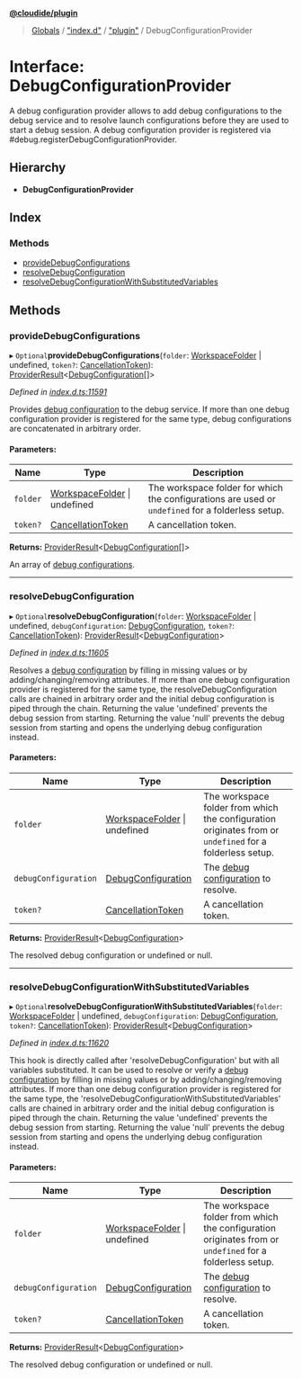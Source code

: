 **[@cloudide/plugin](../README.md)**

> [Globals](../README.md) / ["index.d"](../modules/_index_d_.md) / ["plugin"](../modules/_index_d_._plugin_.md) / DebugConfigurationProvider

# Interface: DebugConfigurationProvider

A debug configuration provider allows to add debug configurations to the debug service
and to resolve launch configurations before they are used to start a debug session.
A debug configuration provider is registered via #debug.registerDebugConfigurationProvider.

## Hierarchy

* **DebugConfigurationProvider**

## Index

### Methods

* [provideDebugConfigurations](_index_d_._plugin_.debugconfigurationprovider.md#providedebugconfigurations)
* [resolveDebugConfiguration](_index_d_._plugin_.debugconfigurationprovider.md#resolvedebugconfiguration)
* [resolveDebugConfigurationWithSubstitutedVariables](_index_d_._plugin_.debugconfigurationprovider.md#resolvedebugconfigurationwithsubstitutedvariables)

## Methods

### provideDebugConfigurations

▸ `Optional`**provideDebugConfigurations**(`folder`: [WorkspaceFolder](_index_d_._plugin_.workspacefolder.md) \| undefined, `token?`: [CancellationToken](_index_d_._plugin_.cancellationtoken.md)): [ProviderResult](../modules/_index_d_._plugin_.md#providerresult)\<[DebugConfiguration](_index_d_._plugin_.debugconfiguration.md)[]>

*Defined in [index.d.ts:11591](https://github.com/shuyaqian/cloudide-plugin-api/blob/57a3a2a/index.d.ts#L11591)*

Provides [debug configuration](#DebugConfiguration) to the debug service. If more than one debug configuration provider is
registered for the same type, debug configurations are concatenated in arbitrary order.

#### Parameters:

Name | Type | Description |
------ | ------ | ------ |
`folder` | [WorkspaceFolder](_index_d_._plugin_.workspacefolder.md) \| undefined | The workspace folder for which the configurations are used or `undefined` for a folderless setup. |
`token?` | [CancellationToken](_index_d_._plugin_.cancellationtoken.md) | A cancellation token. |

**Returns:** [ProviderResult](../modules/_index_d_._plugin_.md#providerresult)\<[DebugConfiguration](_index_d_._plugin_.debugconfiguration.md)[]>

An array of [debug configurations](#DebugConfiguration).

___

### resolveDebugConfiguration

▸ `Optional`**resolveDebugConfiguration**(`folder`: [WorkspaceFolder](_index_d_._plugin_.workspacefolder.md) \| undefined, `debugConfiguration`: [DebugConfiguration](_index_d_._plugin_.debugconfiguration.md), `token?`: [CancellationToken](_index_d_._plugin_.cancellationtoken.md)): [ProviderResult](../modules/_index_d_._plugin_.md#providerresult)\<[DebugConfiguration](_index_d_._plugin_.debugconfiguration.md)>

*Defined in [index.d.ts:11605](https://github.com/shuyaqian/cloudide-plugin-api/blob/57a3a2a/index.d.ts#L11605)*

Resolves a [debug configuration](#DebugConfiguration) by filling in missing values or by adding/changing/removing attributes.
If more than one debug configuration provider is registered for the same type, the resolveDebugConfiguration calls are chained
in arbitrary order and the initial debug configuration is piped through the chain.
Returning the value 'undefined' prevents the debug session from starting.
Returning the value 'null' prevents the debug session from starting and opens the underlying debug configuration instead.

#### Parameters:

Name | Type | Description |
------ | ------ | ------ |
`folder` | [WorkspaceFolder](_index_d_._plugin_.workspacefolder.md) \| undefined | The workspace folder from which the configuration originates from or `undefined` for a folderless setup. |
`debugConfiguration` | [DebugConfiguration](_index_d_._plugin_.debugconfiguration.md) | The [debug configuration](#DebugConfiguration) to resolve. |
`token?` | [CancellationToken](_index_d_._plugin_.cancellationtoken.md) | A cancellation token. |

**Returns:** [ProviderResult](../modules/_index_d_._plugin_.md#providerresult)\<[DebugConfiguration](_index_d_._plugin_.debugconfiguration.md)>

The resolved debug configuration or undefined or null.

___

### resolveDebugConfigurationWithSubstitutedVariables

▸ `Optional`**resolveDebugConfigurationWithSubstitutedVariables**(`folder`: [WorkspaceFolder](_index_d_._plugin_.workspacefolder.md) \| undefined, `debugConfiguration`: [DebugConfiguration](_index_d_._plugin_.debugconfiguration.md), `token?`: [CancellationToken](_index_d_._plugin_.cancellationtoken.md)): [ProviderResult](../modules/_index_d_._plugin_.md#providerresult)\<[DebugConfiguration](_index_d_._plugin_.debugconfiguration.md)>

*Defined in [index.d.ts:11620](https://github.com/shuyaqian/cloudide-plugin-api/blob/57a3a2a/index.d.ts#L11620)*

This hook is directly called after 'resolveDebugConfiguration' but with all variables substituted.
It can be used to resolve or verify a [debug configuration](#DebugConfiguration) by filling in missing values or by adding/changing/removing attributes.
If more than one debug configuration provider is registered for the same type, the 'resolveDebugConfigurationWithSubstitutedVariables' calls are chained
in arbitrary order and the initial debug configuration is piped through the chain.
Returning the value 'undefined' prevents the debug session from starting.
Returning the value 'null' prevents the debug session from starting and opens the underlying debug configuration instead.

#### Parameters:

Name | Type | Description |
------ | ------ | ------ |
`folder` | [WorkspaceFolder](_index_d_._plugin_.workspacefolder.md) \| undefined | The workspace folder from which the configuration originates from or `undefined` for a folderless setup. |
`debugConfiguration` | [DebugConfiguration](_index_d_._plugin_.debugconfiguration.md) | The [debug configuration](#DebugConfiguration) to resolve. |
`token?` | [CancellationToken](_index_d_._plugin_.cancellationtoken.md) | A cancellation token. |

**Returns:** [ProviderResult](../modules/_index_d_._plugin_.md#providerresult)\<[DebugConfiguration](_index_d_._plugin_.debugconfiguration.md)>

The resolved debug configuration or undefined or null.
